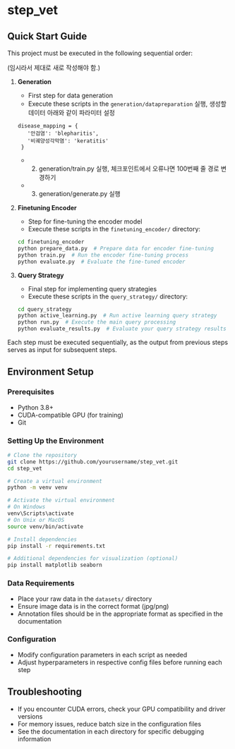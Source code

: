 # step_vet

## Quick Start Guide

This project must be executed in the following sequential order:

(임시라서 제대로 새로 작성해야 함.)

1. **Generation**
   - First step for data generation
   - Execute these scripts in the `generation/datapreparation` 실행, 생성할 데이터 아래와 같이 파라미터 설정
   ```
   disease_mapping = {
      '안검염': 'blepharitis',
      '비궤양성각막염': 'keratitis'
    }
    ```
   - 2. generation/train.py 실행, 체크포인트에서 오류나면 100번째 줄 경로 변경하기
   - 3. generation/generate.py 실행
    


2. **Finetuning Encoder**
   - Step for fine-tuning the encoder model
   - Execute these scripts in the `finetuning_encoder/` directory:
   ```bash
   cd finetuning_encoder
   python prepare_data.py  # Prepare data for encoder fine-tuning
   python train.py  # Run the encoder fine-tuning process
   python evaluate.py  # Evaluate the fine-tuned encoder
   ```

3. **Query Strategy**
   - Final step for implementing query strategies
   - Execute these scripts in the `query_strategy/` directory:
   ```bash
   cd query_strategy
   python active_learning.py  # Run active learning query strategy
   python run.py  # Execute the main query processing
   python evaluate_results.py  # Evaluate your query strategy results
   ```

Each step must be executed sequentially, as the output from previous steps serves as input for subsequent steps.

## Environment Setup

### Prerequisites
- Python 3.8+
- CUDA-compatible GPU (for training)
- Git

### Setting Up the Environment
```bash
# Clone the repository
git clone https://github.com/yourusername/step_vet.git
cd step_vet

# Create a virtual environment
python -m venv venv

# Activate the virtual environment
# On Windows
venv\Scripts\activate
# On Unix or MacOS
source venv/bin/activate

# Install dependencies
pip install -r requirements.txt

# Additional dependencies for visualization (optional)
pip install matplotlib seaborn
```

### Data Requirements
- Place your raw data in the `datasets/` directory
- Ensure image data is in the correct format (jpg/png)
- Annotation files should be in the appropriate format as specified in the documentation

### Configuration
- Modify configuration parameters in each script as needed
- Adjust hyperparameters in respective config files before running each step

## Troubleshooting
- If you encounter CUDA errors, check your GPU compatibility and driver versions
- For memory issues, reduce batch size in the configuration files
- See the documentation in each directory for specific debugging information